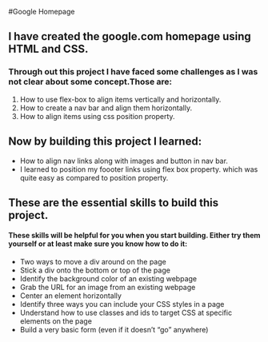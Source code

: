#Google Homepage

## I have created the google.com homepage using HTML and CSS.

### Through out this project I have faced some challenges as I was not clear about some concept.Those are:
1. How to use flex-box to align items vertically and horizontally.
2. How to create a nav bar and align them horizontally.
3. How to align items using css position property.

  ## Now by building this project I learned: 
  * How to align nav links along with images and button in nav bar.
  * I learned to position my foooter links using flex box property. which was quite easy as compared to position property.
  ## These are the essential skills to build this project.
  #### These skills will be helpful for you when you start building. Either try them yourself or at least make sure you know how to do it:

* Two ways to move a div around on the page
* Stick a div onto the bottom or top of the page
* Identify the background color of an existing webpage
* Grab the URL for an image from an existing webpage
* Center an element horizontally
* Identify three ways you can include your CSS styles in a page
* Understand how to use classes and ids to target CSS at specific elements on the page
* Build a very basic form (even if it doesn’t “go” anywhere)
